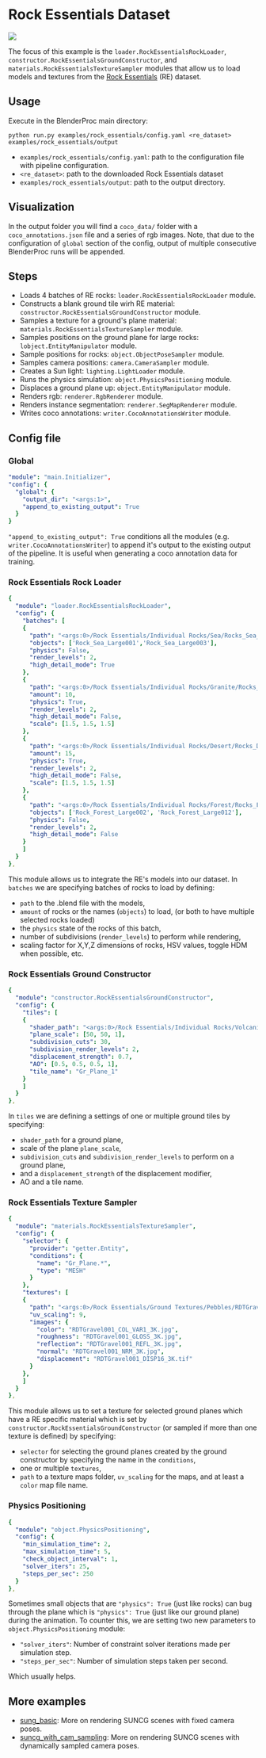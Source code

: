 # Rock Essentials Dataset

![](rendering.png)

The focus of this example is the `loader.RockEssentialsRockLoader`, `constructor.RockEssentialsGroundConstructor`, and `materials.RockEssentialsTextureSampler` modules that allow us to load models and textures from the [Rock Essentials](https://blendermarket.com/products/the-rock-essentials) (RE) dataset.

## Usage

Execute in the BlenderProc main directory:

```
python run.py examples/rock_essentials/config.yaml <re_dataset> examples/rock_essentials/output
``` 

* `examples/rock_essentials/config.yaml`: path to the configuration file with pipeline configuration.
* `<re_dataset>`: path to the downloaded Rock Essentials dataset 
* `examples/rock_essentials/output`: path to the output directory.

## Visualization

In the output folder you will find a `coco_data/` folder with a `coco_annotations.json` file and a series of rgb images. Note, that due to the configuration of `global` section of the config, output of multiple consecutive BlenderProc runs will be appended.

## Steps

* Loads 4 batches of RE rocks: `loader.RockEssentialsRockLoader` module.
* Constructs a blank ground tile wirh RE material: `constructor.RockEssentialsGroundConstructor` module.
* Samples a texture for a ground's plane material: `materials.RockEssentialsTextureSampler` module.
* Samples positions on the ground plane for large rocks: `lobject.EntityManipulator` module.
* Sample positions for rocks: `object.ObjectPoseSampler` module.
* Samples camera positions: `camera.CameraSampler` module.
* Creates a Sun light: `lighting.LightLoader` module.
* Runs the physics simulation: `object.PhysicsPositioning` module.
* Displaces a ground plane up: `object.EntityManipulator` module.
* Renders rgb: `renderer.RgbRenderer` module.
* Renders instance segmentation: `renderer.SegMapRenderer` module.
* Writes coco annotations: `writer.CocoAnnotationsWriter` module.

## Config file

### Global

```yaml
"module": "main.Initializer",
"config": {
  "global": {
    "output_dir": "<args:1>",
    "append_to_existing_output": True
  }
}
```

`"append_to_existing_output": True` conditions all the modules (e.g. `writer.CocoAnnotationsWriter`) to append it's output to the existing output of the pipeline. It is useful when generating a coco annotation data for training.

### Rock Essentials Rock Loader

```yaml
{
  "module": "loader.RockEssentialsRockLoader",
  "config": {
    "batches": [
    {
      "path": "<args:0>/Rock Essentials/Individual Rocks/Sea/Rocks_Sea_Large.blend",
      "objects": ['Rock_Sea_Large001','Rock_Sea_Large003'],
      "physics": False,
      "render_levels": 2,
      "high_detail_mode": True
    },
    {
      "path": "<args:0>/Rock Essentials/Individual Rocks/Granite/Rocks_Granite_Medium.blend",
      "amount": 10,
      "physics": True,
      "render_levels": 2,
      "high_detail_mode": False,
      "scale": [1.5, 1.5, 1.5]
    },
    {
      "path": "<args:0>/Rock Essentials/Individual Rocks/Desert/Rocks_Desert_Medium.blend",
      "amount": 15,
      "physics": True,
      "render_levels": 2,
      "high_detail_mode": False,
      "scale": [1.5, 1.5, 1.5]
    },
    {
      "path": "<args:0>/Rock Essentials/Individual Rocks/Forest/Rocks_Forest_Large.blend",
      "objects": ['Rock_Forest_Large002', 'Rock_Forest_Large012'],
      "physics": False,
      "render_levels": 2,
      "high_detail_mode": False
    }
    ]
  }
},
```

This module allows us to integrate the RE's models into our dataset.
In `batches` we are specifying batches of rocks to load by defining:
* `path` to the .blend file with the models,
* `amount` of rocks or the names (`objects`) to load, (or both to have multiple selected rocks loaded)
* the `physics` state of the rocks of this batch,
* number of subdivisions (`render_levels`) to perform while rendering,
* scaling factor for X,Y,Z dimensions of rocks, HSV values, toggle HDM when possible, etc.

### Rock Essentials Ground Constructor

```yaml
{
  "module": "constructor.RockEssentialsGroundConstructor",
  "config": {
    "tiles": [
    {
      "shader_path": "<args:0>/Rock Essentials/Individual Rocks/Volcanic/Rocks_Volcanic_Small.blend",
      "plane_scale": [50, 50, 1],
      "subdivision_cuts": 30,
      "subdivision_render_levels": 2,
      "displacement_strength": 0.7,
      "AO": [0.5, 0.5, 0.5, 1],
      "tile_name": "Gr_Plane_1"
    }
    ]
  }
},
```

In `tiles` we are defining a settings of one or multiple ground tiles by specifying:
* `shader_path` for a ground plane,
* scale of the plane `plane_scale`,
* `subdivision_cuts` and `subdivision_render_levels` to perform on a ground plane,
* and a `displacement_strength` of the displacement modifier,
* AO and a tile name.

### Rock Essentials Texture Sampler

```yaml
{
  "module": "materials.RockEssentialsTextureSampler",
  "config": {
    "selector": {
      "provider": "getter.Entity",
      "conditions": {
        "name": "Gr_Plane.*",
        "type": "MESH"
      }
    },
    "textures": [
    {
      "path": "<args:0>/Rock Essentials/Ground Textures/Pebbles/RDTGravel001/",
      "uv_scaling": 9,
      "images": {
        "color": "RDTGravel001_COL_VAR1_3K.jpg",
        "roughness": "RDTGravel001_GLOSS_3K.jpg",
        "reflection": "RDTGravel001_REFL_3K.jpg",
        "normal": "RDTGravel001_NRM_3K.jpg",
        "displacement": "RDTGravel001_DISP16_3K.tif"
      }
    },
    ]
  }
},
```

This module allows us to set a texture for selected ground planes which have a RE specific material which is set by `constructor.RockEssentialsGroundConstructor` (or sampled if more than one texture is defined) by specifying:
* `selector` for selecting the ground planes created by the ground constructor by specifying the name in the `conditions`,
* one or multiple `textures`,
* `path` to a texture maps folder, `uv_scaling` for the maps, and at least a `color` map file name.

### Physics Positioning

```yaml
{
  "module": "object.PhysicsPositioning",
  "config": {
    "min_simulation_time": 2,
    "max_simulation_time": 5,
    "check_object_interval": 1,
    "solver_iters": 25,
    "steps_per_sec": 250
  }
},
```

Sometimes small objects that are `"physics": True` (just like rocks) can bug through the plane which is `"physics": True` (just like our ground plane) during the animation.
To counter this, we are setting two new parameters to `object.PhysicsPositioning` module:
* `"solver_iters"`: Number of constraint solver iterations made per simulation step.
* `"steps_per_sec"`: Number of simulation steps taken per second. 

Which usually helps.

## More examples

* [sung_basic](../suncg_basic): More on rendering SUNCG scenes with fixed camera poses.
* [suncg_with_cam_sampling](../suncg_with_cam_sampling): More on rendering SUNCG scenes with dynamically sampled camera poses.
